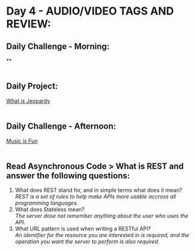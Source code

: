 # Day 4 - AUDIO/VIDEO TAGS AND REVIEW:

## Daily Challenge - Morning:
**
<br> <br>
## Daily Project:
[What is Jeopardy]() <br><br>

## Daily Challenge - Afternoon:
[Music is Fun]()
<br> <br>

## Read Asynchronous Code > What is REST and answer the following questions:

1. What does REST stand for, and in simple terms what does it mean? <br>
*REST is a set of rules to help make APIs more usable accross all programming languages.* <br>
2. What does Stateless mean? <br>
*The server dose not remember anything about the user who uses the API.* <br>
3. What URL pattern is used when writing a RESTful API? <br>
*An identifier for the resource you are interested in is required, and the operation you want the server to perform is also required.* <br>
